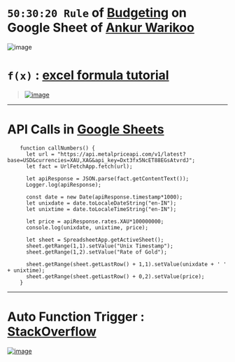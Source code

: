 # `50:30:20 Rule` of [Budgeting](https://github.com/imvickykumar999/50-30-20-Googe-Sheet-of-Ankur-Warikoo/blob/08d3dc734eccfb4d84cabe1f3ce21c8d09cdfa55/auto-gspread.py#L67) on Google Sheet of [Ankur Warikoo](https://www.youtube.com/watch?v=5uaXq-xDp2g)

![image](https://user-images.githubusercontent.com/50515418/184974014-c10bfc59-160c-4178-acd2-4f288223eedd.png)

# `f(x)` : [excel formula tutorial](https://www.ablebits.com/office-addins-blog/google-sheets-formula-basics/)

> [![image](https://user-images.githubusercontent.com/50515418/184974202-bb39d497-c314-4c26-8b8b-77fe5fa836b9.png)](https://docs.google.com/spreadsheets/d/14XZFGM8UN8DDga7dH30t8ycYjHeGG-w9gDk_5hI8rns/edit?usp=sharing)

-------------------------

# API Calls in [Google Sheets](https://docs.google.com/spreadsheets/d/1SYWpE0tS5F_g5dnhNRqqY0I20KsK8o3HA5EnV2VDEis/edit?usp=sharing)

        function callNumbers() {
          let url = "https://api.metalpriceapi.com/v1/latest?base=USD&currencies=XAU,XAG&api_key=Dxt3fx5NcET88EGsAtvrdJ";
          let fact = UrlFetchApp.fetch(url);

          let apiResponse = JSON.parse(fact.getContentText());
          Logger.log(apiResponse);

          const date = new Date(apiResponse.timestamp*1000);
          let unixdate = date.toLocaleDateString("en-IN");
          let unixtime = date.toLocaleTimeString("en-IN");

          let price = apiResponse.rates.XAU*100000000;
          console.log(unixdate, unixtime, price);

          let sheet = SpreadsheetApp.getActiveSheet();
          sheet.getRange(1,1).setValue("Unix Timestamp");
          sheet.getRange(1,2).setValue("Rate of Gold");

          sheet.getRange(sheet.getLastRow() + 1,1).setValue(unixdate + ' ' + unixtime);
          sheet.getRange(sheet.getLastRow() + 0,2).setValue(price);
        }

--------------------------------

# Auto Function Trigger : [StackOverflow](https://stackoverflow.com/a/9129775/11493297)

[![image](https://user-images.githubusercontent.com/50515418/184603569-3159874f-3939-43a5-91bd-ae71f1fe9cfd.png)](https://script.google.com/home/projects/18aYVuDMURltcEGcgES_MY2JpLVcMsPcPSmRFxPPZ_Xz9Aug5EcD1MOze/edit)
